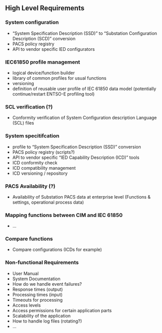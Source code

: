 ## High Level Requirements

### System configuration
 - “System Specification Description (SSD)” to “Substation Configuration Description (SCD)” conversion
 - PACS policy registry 
 - API to vendor specific IED configurators

### IEC61850 profile management
 - logical device/function builder
 - library of common profiles for usual functions
 - versioning
 - definition of reusable user profile of IEC 61850 data model (potentially continue/restart ENTSO-E profiling tool)

### SCL verification (?)
 - Conformity verification of System Configuration description Language (SCL) files

### System specitifcation
 - profile to “System Specification Description (SSD)” conversion
 - PACS policy registry (scripts?)
 - API to vendor specific “IED Capability Description (ICD)” tools
 - ICD conformity check
 - ICD compatibility management
 - ICD versioning / repository

### PACS Availability (?)
 - Availability of Substation PACS data at enterprise level (Functions & settings, operational process data)

### Mapping functions between CIM and IEC 61850
 - ...

### Compare functions
 - Compare configurations (ICDs for example)

### Non-functional Requirements
 - User Manual
 - System Documentation
 - How do we handle event failures?
 - Response times (output)
 - Processing times (input)
 - Timeouts for processing
 - Access levels
 - Access permissions for certain application parts
 - Scalability of the application
 - How to handle log files (rotating?)
 - ...